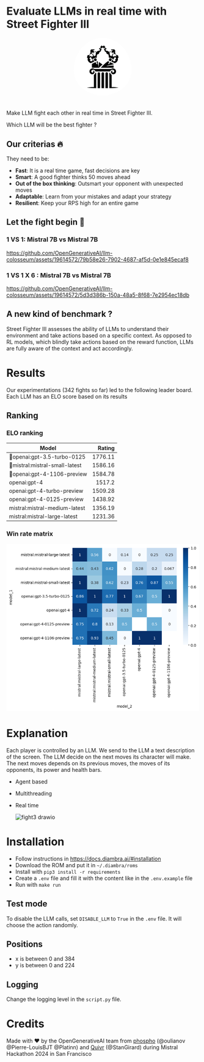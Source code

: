 # Evaluate LLMs in real time with Street Fighter III

<div align="center">
    <img src="./logo.png" alt="colosseum-logo" width="30%"  style="border-radius: 50%; padding-bottom: 20px"/>
</div>

Make LLM fight each other in real time in Street Fighter III.

Which LLM will be the best fighter ?

## Our criterias 🔥

They need to be:
- **Fast**: It is a real time game, fast decisions are key
- **Smart**: A good fighter thinks 50 moves ahead
- **Out of the box thinking**: Outsmart your opponent with unexpected moves
- **Adaptable**: Learn from your mistakes and adapt your strategy
- **Resilient**: Keep your RPS high for an entire game

## Let the fight begin 🥷

### 1 VS 1: Mistral 7B vs Mistral 7B



https://github.com/OpenGenerativeAI/llm-colosseum/assets/19614572/79b58e26-7902-4687-af5d-0e1e845ecaf8




### 1 VS 1 X 6 : Mistral 7B vs Mistral 7B



https://github.com/OpenGenerativeAI/llm-colosseum/assets/19614572/5d3d386b-150a-48a5-8f68-7e2954ec18db




## A new kind of benchmark ? 

Street Fighter III assesses the ability of LLMs to understand their environment and take actions based on a specific context.
As opposed to RL models, which blindly take actions based on the reward function, LLMs are fully aware of the context and act accordingly.

# Results 

Our experimentations (342 fights so far) led to the following leader board. 
Each LLM has an ELO score based on its results 

## Ranking

### ELO ranking

| Model                         |  Rating |
| ---------------------------- | ------: |
| 🥇openai:gpt-3.5-turbo-0125     | 1776.11 |
| 🥈mistral:mistral-small-latest  | 1586.16 |
| 🥉openai:gpt-4-1106-preview     | 1584.78 |
| openai:gpt-4                  |  1517.2 |
| openai:gpt-4-turbo-preview    | 1509.28 |
| openai:gpt-4-0125-preview     | 1438.92 |
| mistral:mistral-medium-latest | 1356.19 |
| mistral:mistral-large-latest  | 1231.36 |

### Win rate matrix

![Win rate matrix](notebooks/win_rate_matrix.png)


# Explanation

Each player is controlled by an LLM. 
We send to the LLM a text description of the screen. The LLM decide on the next moves its character will make. The next moves depends on its previous moves, the moves of its opponents, its power and health bars. 

- Agent based
- Multithreading
- Real time

  ![fight3 drawio](https://github.com/OpenGenerativeAI/llm-colosseum/assets/78322686/3a212601-f54c-490d-aeb9-6f7c2401ebe6)


# Installation

- Follow instructions in https://docs.diambra.ai/#installation
- Download the ROM and put it in `~/.diambra/roms`
- Install with `pip3 install -r requirements`
- Create a `.env` file and fill it with the content like in the `.env.example` file
- Run with `make run`

## Test mode

To disable the LLM calls, set `DISABLE_LLM` to `True` in the `.env` file.
It will choose the action randomly.

## Positions

- x is between 0 and 384
- y is between 0 and 224

## Logging

Change the logging level in the `script.py` file.



# Credits

Made with ❤️ by the OpenGenerativeAI team from [phospho](https://phospho.ai) (@oulianov @Pierre-LouisBJT @Platinn) and [Quivr](https://www.quivr.app) (@StanGirard) during Mistral Hackathon 2024 in San Francisco
